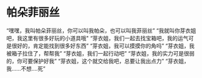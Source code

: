 # 帕朵菲丽丝
“嘿嘿，我叫帕朵菲丽丝，你可以叫我帕朵，也可以叫我菲丽丝”
“我就叫你芽衣姐吧，我这里有很多好玩的小道具哦"
“芽衣姐，我们一起去找宝箱吧，我的运气可是很好的，肯定能找到很多好东西”
“芽衣姐，我可以摸摸你的角吗”
“芽衣姐，我被箱子拉住了，帮帮我”
“芽衣姐，我们一起行动吧”
“芽衣姐，我的实力可是很弱的，你可要保护好我”
“芽衣姐，这个就交给我吧，总要让我出点力”
“芽衣姐，我......不想....死”
